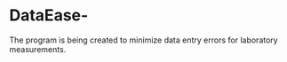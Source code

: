 # DataEase-
The program is being created to minimize data entry errors for laboratory measurements.
